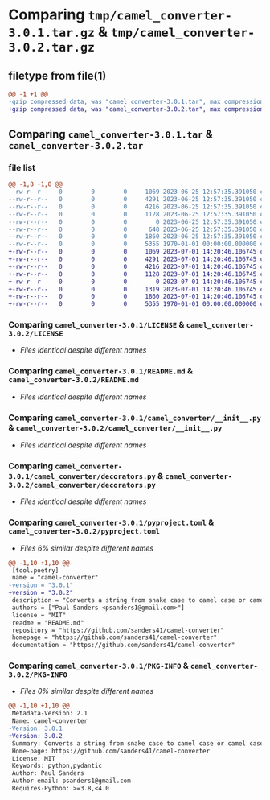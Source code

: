 # Comparing `tmp/camel_converter-3.0.1.tar.gz` & `tmp/camel_converter-3.0.2.tar.gz`

## filetype from file(1)

```diff
@@ -1 +1 @@
-gzip compressed data, was "camel_converter-3.0.1.tar", max compression
+gzip compressed data, was "camel_converter-3.0.2.tar", max compression
```

## Comparing `camel_converter-3.0.1.tar` & `camel_converter-3.0.2.tar`

### file list

```diff
@@ -1,8 +1,8 @@
--rw-r--r--   0        0        0     1069 2023-06-25 12:57:35.391050 camel_converter-3.0.1/LICENSE
--rw-r--r--   0        0        0     4291 2023-06-25 12:57:35.391050 camel_converter-3.0.1/README.md
--rw-r--r--   0        0        0     4216 2023-06-25 12:57:35.391050 camel_converter-3.0.1/camel_converter/__init__.py
--rw-r--r--   0        0        0     1128 2023-06-25 12:57:35.391050 camel_converter-3.0.1/camel_converter/decorators.py
--rw-r--r--   0        0        0        0 2023-06-25 12:57:35.391050 camel_converter-3.0.1/camel_converter/py.typed
--rw-r--r--   0        0        0      648 2023-06-25 12:57:35.391050 camel_converter-3.0.1/camel_converter/pydantic_base.py
--rw-r--r--   0        0        0     1860 2023-06-25 12:57:35.391050 camel_converter-3.0.1/pyproject.toml
--rw-r--r--   0        0        0     5355 1970-01-01 00:00:00.000000 camel_converter-3.0.1/PKG-INFO
+-rw-r--r--   0        0        0     1069 2023-07-01 14:20:46.106745 camel_converter-3.0.2/LICENSE
+-rw-r--r--   0        0        0     4291 2023-07-01 14:20:46.106745 camel_converter-3.0.2/README.md
+-rw-r--r--   0        0        0     4216 2023-07-01 14:20:46.106745 camel_converter-3.0.2/camel_converter/__init__.py
+-rw-r--r--   0        0        0     1128 2023-07-01 14:20:46.106745 camel_converter-3.0.2/camel_converter/decorators.py
+-rw-r--r--   0        0        0        0 2023-07-01 14:20:46.106745 camel_converter-3.0.2/camel_converter/py.typed
+-rw-r--r--   0        0        0     1319 2023-07-01 14:20:46.106745 camel_converter-3.0.2/camel_converter/pydantic_base.py
+-rw-r--r--   0        0        0     1860 2023-07-01 14:20:46.106745 camel_converter-3.0.2/pyproject.toml
+-rw-r--r--   0        0        0     5355 1970-01-01 00:00:00.000000 camel_converter-3.0.2/PKG-INFO
```

### Comparing `camel_converter-3.0.1/LICENSE` & `camel_converter-3.0.2/LICENSE`

 * *Files identical despite different names*

### Comparing `camel_converter-3.0.1/README.md` & `camel_converter-3.0.2/README.md`

 * *Files identical despite different names*

### Comparing `camel_converter-3.0.1/camel_converter/__init__.py` & `camel_converter-3.0.2/camel_converter/__init__.py`

 * *Files identical despite different names*

### Comparing `camel_converter-3.0.1/camel_converter/decorators.py` & `camel_converter-3.0.2/camel_converter/decorators.py`

 * *Files identical despite different names*

### Comparing `camel_converter-3.0.1/pyproject.toml` & `camel_converter-3.0.2/pyproject.toml`

 * *Files 6% similar despite different names*

```diff
@@ -1,10 +1,10 @@
 [tool.poetry]
 name = "camel-converter"
-version = "3.0.1"
+version = "3.0.2"
 description = "Converts a string from snake case to camel case or camel case to snake case"
 authors = ["Paul Sanders <psanders1@gmail.com>"]
 license = "MIT"
 readme = "README.md"
 repository = "https://github.com/sanders41/camel-converter"
 homepage = "https://github.com/sanders41/camel-converter"
 documentation = "https://github.com/sanders41/camel-converter"
```

### Comparing `camel_converter-3.0.1/PKG-INFO` & `camel_converter-3.0.2/PKG-INFO`

 * *Files 0% similar despite different names*

```diff
@@ -1,10 +1,10 @@
 Metadata-Version: 2.1
 Name: camel-converter
-Version: 3.0.1
+Version: 3.0.2
 Summary: Converts a string from snake case to camel case or camel case to snake case
 Home-page: https://github.com/sanders41/camel-converter
 License: MIT
 Keywords: python,pydantic
 Author: Paul Sanders
 Author-email: psanders1@gmail.com
 Requires-Python: >=3.8,<4.0
```

